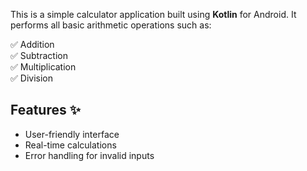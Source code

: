This is a simple calculator application built using **Kotlin** for Android. It performs all basic arithmetic operations such as:

✅ Addition  
✅ Subtraction  
✅ Multiplication  
✅ Division  

## Features ✨
- User-friendly interface  
- Real-time calculations  
- Error handling for invalid inputs 
